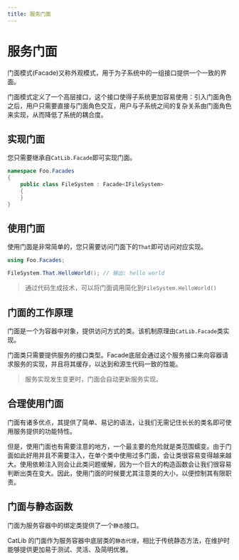 ```yaml
---
title: 服务门面
---
```


# 服务门面

门面模式(Facade)又称外观模式，用于为子系统中的一组接口提供一个一致的界面。

门面模式定义了一个高层接口，这个接口使得子系统更加容易使用：引入门面角色之后，用户只需要直接与门面角色交互，用户与子系统之间的复杂关系由门面角色来实现，从而降低了系统的耦合度。

## 实现门面

您只需要继承自`CatLib.Facade`即可实现门面。

```csharp
namespace Foo.Facades
{
    public class FileSystem : Facade<IFileSystem>
    {
    }
}
```

## 使用门面

使用门面是非常简单的，您只需要访问门面下的`That`即可访问对应实现。

```csharp
using Foo.Facades;

FileSystem.That.HelloWorld(); // 输出: hello world
```

> 通过代码生成技术，可以将门面调用简化到`FileSystem.HelloWorld()`

## 门面的工作原理

门面是一个为容器中对象，提供访问方式的类。该机制原理由`CatLib.Facade`类实现。

门面类只需要提供服务的接口类型。Facade底层会通过这个服务接口来向容器请求服务的实现，并且将其缓存，以达到和源生代码一致的性能。

> 服务实现发生变更时，门面会自动更新服务实现。

## 合理使用门面

门面有诸多优点，其提供了简单、易记的语法，让我们无需记住长长的类名即可使用服务提供的功能特性。

但是，使用门面也有需要注意的地方，一个最主要的危险就是类范围蠕变。由于门面如此好用并且不需要注入，在单个类中使用过多门面，会让类很容易变得越来越大。使用依赖注入则会让此类问题缓解，因为一个巨大的构造函数会让我们很容易判断出类在变大。因此，使用门面的时候要尤其注意类的大小，以便控制其有限职责。

## 门面与静态函数

门面为服务容器中的绑定类提供了一个`静态`接口。 

CatLib 的门面作为服务容器中底层类的`静态代理`，相比于传统静态方法，在维护时能够提供更加易于测试、灵活、及简明优雅。